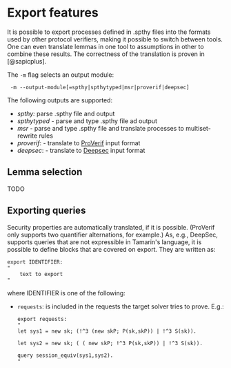# Export features

It is possible to export processes defined in .spthy files into the formats
used by other protocol verifiers, making it possible to switch between tools.
One can even translate lemmas in one tool to assumptions in other to combine
these results. The correctness of the translation is proven in [@sapicplus].

The `-m` flag selects an output module:
```
 -m --output-module[=spthy|spthytyped|msr|proverif|deepsec]
``` 

The following outputs are supported:

- *spthy:* parse .spthy file and output
- *spthytyped* - parse and type .spthy file ad output
- *msr* - parse and type .spthy file and translate processes to multiset-rewrite rules
- *proverif*: - translate to [ProVerif](https://bblanche.gitlabpages.inria.fr/proverif/) input format
- *deepsec*: - translate to [Deepsec](https://deepsec-prover.github.io/) input format

## Lemma selection

TODO

## Exporting queries

Security properties are automatically translated, if it is possible. (ProVerif
only supports two quantifier alternations, for example.) As, e.g., DeepSec,
supports queries that are not expressible in Tamarin's language, it is possible
to define blocks that are covered on export. They are written as:
```
export IDENTIFIER:
"
    text to export
"
```
where IDENTIFIER is one of the following:

- `requests`: is included in the requests the target solver tries to prove. E.g.:
    ```
    export requests:
    "
    let sys1 = new sk; (!^3 (new skP; P(sk,skP)) | !^3 S(sk)).

    let sys2 = new sk; ( ( new skP; !^3 P(sk,skP)) | !^3 S(sk)).

    query session_equiv(sys1,sys2).
    "
    ```

